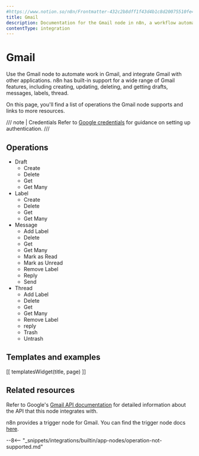 ```yaml
---
#https://www.notion.so/n8n/Frontmatter-432c2b8dff1f43d4b1c8d20075510fe4
title: Gmail
description: Documentation for the Gmail node in n8n, a workflow automation platform. Includes details of operations and configuration, and links to examples and credentials information.
contentType: integration
---
```


# Gmail

Use the Gmail node to automate work in Gmail, and integrate Gmail with other applications. n8n has built-in support for a wide range of Gmail features, including creating, updating, deleting, and getting drafts, messages, labels, thread.  

On this page, you'll find a list of operations the Gmail node supports and links to more resources.

/// note | Credentials
Refer to [Google credentials](/integrations/builtin/credentials/google/) for guidance on setting up authentication. 
///

## Operations

* Draft
	* Create
	* Delete
	* Get
	* Get Many
* Label
	* Create
	* Delete
	* Get
	* Get Many
* Message
	* Add Label
	* Delete
	* Get
	* Get Many
	* Mark as Read
	* Mark as Unread
	* Remove Label
	* Reply
	* Send
* Thread
	* Add Label
	* Delete
	* Get
	* Get Many
	* Remove Label
	* reply
	* Trash
	* Untrash

## Templates and examples

<!-- see https://www.notion.so/n8n/Pull-in-templates-for-the-integrations-pages-37c716837b804d30a33b47475f6e3780 -->
[[ templatesWidget(title, page) ]]

## Related resources

Refer to Google's [Gmail API documentation](https://developers.google.com/gmail/api) for detailed information about the API that this node integrates with.

n8n provides a trigger node for Gmail. You can find the trigger node docs [here](/integrations/builtin/trigger-nodes/n8n-nodes-base.gmailtrigger/).

--8<-- "_snippets/integrations/builtin/app-nodes/operation-not-supported.md"

